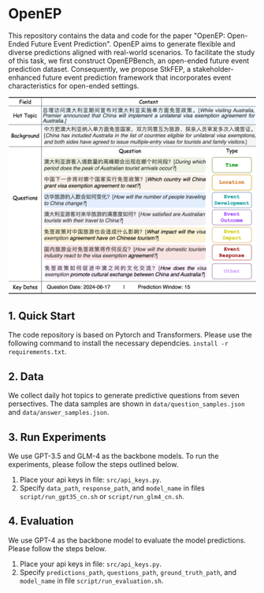 # OpenEP

This repository contains the data and code for the paper "OpenEP: Open-Ended Future Event Prediction". OpenEP aims to generate flexible and diverse predictions aligned with real-world scenarios. To facilitate the study of this task, we first construct OpenEPBench, an open-ended future event prediction dataset. Consequently, we propose StkFEP, a stakeholder-enhanced future event prediction framework that incorporates event characteristics for open-ended settings.

<p align = "center">    
<img  src="images/example_display.png" width="600" />
</p>

## 1. Quick Start
The code repository is based on Pytorch and Transformers. Please use the following command to install the necessary dependcies. `install -r requirements.txt`.


## 2. Data
We collect daily hot topics to generate predictive questions from seven persectives. The data samples are shown in `data/question_samples.json` and `data/answer_samples.json`.

## 3. Run Experiments
We use GPT-3.5 and GLM-4 as the backbone models. To run the experiments, please follow the steps outlined below.
1. Place your api keys in file: `src/api_keys.py`.
2. Specify `data_path`, `response_path`, and `model_name` in files `script/run_gpt35_cn.sh` or `script/run_glm4_cn.sh`.

## 4. Evaluation
We use GPT-4 as the backbone model to evaluate the model predictions. Please follow the steps below.
1. Place your api keys in file: `src/api_keys.py`.
2. Specify `predictions_path`, `questions_path`, `ground_truth_path`, and `model_name` in file `script/run_evaluation.sh`.
